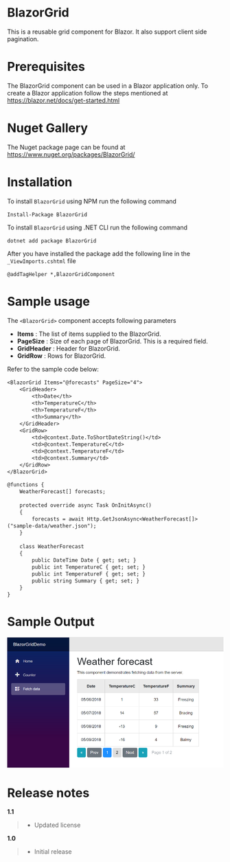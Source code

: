 # BlazorGrid
This is a reusable grid component for Blazor. It also support client side pagination.
# Prerequisites
The BlazorGrid component can be used in a Blazor application only. To create a Blazor application follow the steps mentioned at https://blazor.net/docs/get-started.html
# Nuget Gallery
The Nuget package page can be found at https://www.nuget.org/packages/BlazorGrid/
# Installation
To install ```BlazorGrid``` using NPM run the following command
```
Install-Package BlazorGrid
```
To install ```BlazorGrid``` using .NET CLI run the following command
```
dotnet add package BlazorGrid
```
After you have installed the package add the following line in the ```_ViewImports.cshtml``` file
```
@addTagHelper *,BlazorGridComponent
```
# Sample usage
The ```<BlazorGrid>``` component accepts following parameters
-	**Items** : The list of items supplied to the BlazorGrid.
-	**PageSize** : Size of each page of BlazorGrid. This is a required field.
-	**GridHeader** : Header for BlazorGrid.
-	**GridRow** : Rows for BlazorGrid.

Refer to the sample code below:

```
<BlazorGrid Items="@forecasts" PageSize="4">
	<GridHeader>
		<th>Date</th>
		<th>TemperatureC</th>
		<th>TemperatureF</th>
		<th>Summary</th>
	</GridHeader>
	<GridRow>
		<td>@context.Date.ToShortDateString()</td>
		<td>@context.TemperatureC</td>
		<td>@context.TemperatureF</td>
		<td>@context.Summary</td>
	</GridRow>
</BlazorGrid>
```
```
@functions {
    WeatherForecast[] forecasts;

    protected override async Task OnInitAsync()
    {
        forecasts = await Http.GetJsonAsync<WeatherForecast[]>("sample-data/weather.json");
    }

    class WeatherForecast
    {
        public DateTime Date { get; set; }
        public int TemperatureC { get; set; }
        public int TemperatureF { get; set; }
        public string Summary { get; set; }
    }
}
```
# Sample Output
![Alt Text](https://github.com/AnkitSharma-007/BlazorGrid/blob/master/BlazorGridComponent/BlazorGridDemo.PNG)
# Release notes
**1.1**
> - Updated license 

**1.0**
> - Initial release
